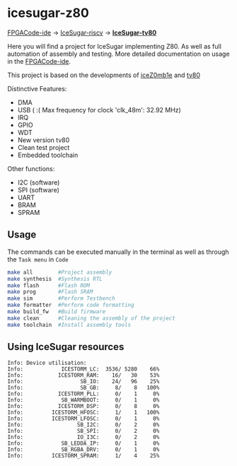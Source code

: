 # icesugar-z80

[FPGACode-ide](https://github.com/MuratovAS/FPGACode-ide) -> [IceSugar-riscv](https://github.com/MuratovAS/icesugar-riscv) -> [**IceSugar-tv80**](https://github.com/MuratovAS/icesugar-z80)

Here you will find a project for IceSugar implementing Z80.
As well as full automation of assembly and testing.
More detailed documentation on usage in the [FPGACode-ide](https://github.com/MuratovAS/FPGACode-ide).

This project is based on the developments of [iceZ0mb1e](https://github.com/abnoname/iceZ0mb1e) and [tv80](https://github.com/hutch31/tv80)

Distinctive Features:
 - DMA
 - USB ( :( Max frequency for clock 'clk_48m': 32.92 MHz)
 - IRQ
 - GPIO
 - WDT
 - New version tv80
 - Clean test project
 - Embedded toolchain

Other functions:
 - I2C  (software)
 - SPI  (software)
 - UART
 - BRAM
 - SPRAM

## Usage

The commands can be executed manually in the terminal as well as through the `Task menu` in `Code`

```bash
make all        #Project assembly
make synthesis  #Synthesis RTL
make flash      #Flash ROM
make prog       #Flash SRAM
make sim        #Perform Testbench
make formatter  #Perform code formatting
make build_fw   #Build firmware
make clean      #Cleaning the assembly of the project
make toolchain  #Install assembly tools
```

## Using IceSugar resources
```
Info: Device utilisation:
Info:            ICESTORM_LC:  3536/ 5280    66%
Info:           ICESTORM_RAM:    16/   30    53%
Info:                  SB_IO:    24/   96    25%
Info:                  SB_GB:     8/    8   100%
Info:           ICESTORM_PLL:     0/    1     0%
Info:            SB_WARMBOOT:     0/    1     0%
Info:           ICESTORM_DSP:     0/    8     0%
Info:         ICESTORM_HFOSC:     1/    1   100%
Info:         ICESTORM_LFOSC:     0/    1     0%
Info:                 SB_I2C:     0/    2     0%
Info:                 SB_SPI:     0/    2     0%
Info:                 IO_I3C:     0/    2     0%
Info:            SB_LEDDA_IP:     0/    1     0%
Info:            SB_RGBA_DRV:     0/    1     0%
Info:         ICESTORM_SPRAM:     1/    4    25%
```